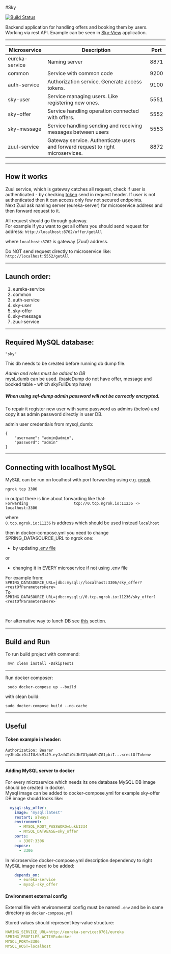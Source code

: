 #Sky  

 [![Build Status](https://travis-ci.org/Lukk17/sky.svg?branch=master)](https://travis-ci.org/Lukk17/sky)


Backend application for handling offers and booking them by users.  
Working via rest API. Example can be seen in [Sky-View](https://github.com/Lukk17/sky-view) application.

---------------------------------

| Microservice  | Description | Port |
| ------------- | ------------- | ------------- |
| eureka-service  | Naming server  | 8871 |
| common  | Service with common code  | 9200 |
| auth-service | Authorization service. Generate access tokens.  | 9100 |
| sky-user  | Service managing users. Like registering new ones.  | 5551 |
| sky-offer  | Service handling operation connected with offers.  | 5552 |
| sky-message | Service handling sending and receiving messages between users  | 5553 |
| zuul-service | Gateway service. Authenticate users and forward request to right microservices.  | 8872 |

---------------------------------

How it works
---------------------------------
Zuul service, which is gateway catches all request, check if user is authenticated - by checking [token](#token-example-in-header) send in request header.
If user is not authenticated then it can access only few not secured endpoints.  
Next Zuul ask naming server (eureka-server) for microservice address and then forward request to it.

All request should go through gateway.  
For example if you want to get all offers you should send request for address:
`http://localhost:8762/offer/getAll`

where `localhost:8762` is gateway (Zuul) address.

Do NOT send request directly to microservice like:  
`http://localhost:5552/getAll`

---------------------------------

Launch order:
---------------------------------
1. eureka-service
2. common
3. auth-service
4. sky-user
5. sky-offer
6. sky-message
7. zuul-service
---------------------------------

Required MySQL database:
---------------------------------
``` 
"sky"
```

This db needs to be created before running db dump file.

_Admin and roles must be added to DB_  
mysl_dumb can be used. (basicDump do not have offer, message and booked table - which skyFullDump have)

##### When using sql-dump admin password will not be correctly encrypted.
To repair it register new user with same password as admins (below) and copy it as admin password directly in user DB.

admin user credentials from mysql_dumb:
```
{
	"username": "admin@admin",
	"password": "admin"
}
```


---------------------------------
Connecting with localhost MySQL
---------------------------------
MySQL can be run on localhost with port forwarding using e.g. [ngrok](https://ngrok.com/) 

`ngrok tcp 3306`

in output there is line about forwarding like that:  
`Forwarding                    tcp://0.tcp.ngrok.io:11236 -> localhost:3306 `

where  
`0.tcp.ngrok.io:11236` is address which should be used instead `localhost`

then in docker-compose.yml you need to change SPRING_DATASOURCE_URL to ngrok one: 
 
- by updating [.env file](#environment-external-config)
 

or  
- changing it in EVERY microservice if not using .env file

For example from:  
`SPRING_DATASOURCE_URL=jdbc:mysql://localhost:3306/sky_offer?<restOfParametersHere>`  
To  
`SPRING_DATASOURCE_URL=jdbc:mysql://0.tcp.ngrok.io:11236/sky_offer?<restOfParametersHere>`
  
<br>
  
For alternative way to lunch DB see [this](#adding-mysql-server-to-docker) section.

---------------------------------

Build and Run
---------------------------------

To run build project with commend:

` mvn clean install -DskipTests`

---------------------------------
Run docker composer:

` sudo docker-compose up --build`

with clean build:

`sudo docker-compose build --no-cache `

---------------------------------

Useful
---------------------------------

#### Token example in header:  
`Authorization: Bearer eyJhbGciOiJIUzUxMiJ9.eyJzdWIiOiJhZG1pbkBhZG1pbiI...<restOfToken>`

---------------------------------

#### Adding MySQL server to docker
For every microservice which needs its one database MySQL DB image should be created in docker.   
Mysql image can be added to docker-compose.yml for example sky-offer DB image should looks like:
```yaml
  mysql-sky_offer:
    image: 'mysql:latest'
    restart: always
    environment:
      - MYSQL_ROOT_PASSWORD=Lukk1234
      - MYSQL_DATABASE=sky_offer
    ports:
      - 3307:3306
    expose:
      - 3306
```

In microservice docker-compose.yml description dependency to right MySQL image need to be added:
```yaml
    depends_on:
      - eureka-service
      - mysql-sky_offer
```

#### Environment external config

External file with environmental config must be named ```.env``` 
and be in same directory as ```docker-compose.yml```

Stored values should represent key-value structure:

```yaml
NAMING_SERVICE_URL=http://eureka-service:8761/eureka
SPRING_PROFILES_ACTIVE=docker
MYSQL_PORT=3306
MYSQL_HOST=localhost
```
